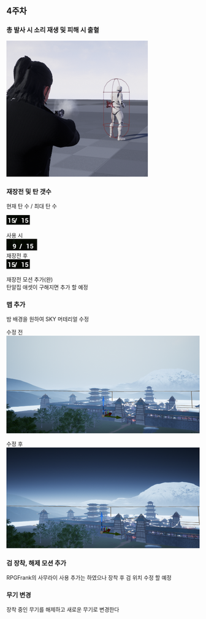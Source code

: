 ## 4주차
### 총 발사 시 소리 재생 및 피해 시 출혈
![Pistol B L O O D](Image/Pistol_bLOOD.png)

### 재장전 및 탄 갯수
현재 탄 수 / 최대 탄 수

![Pistol Count](Image/PistolCount.png)   

사용 시   
![Bullet Before Reload](Image/Bullet_BeforeReload.png)   
재장전 후  
![Pistol Count](Image/PistolCount.png) 

재장전 모션 추가(완)  
탄알집 애셋이 구해지면 추가 할 예정

### 맵 추가
밤 배경을 원하여 SKY 머테리얼 수정

수정 전    
![Map Before](Image/Map_Before.png)  
 
수정 후   
![Map](Image/Map.png)

### 검 장착, 해제 모션 추가
RPGFrank의 사무라이 사용
추가는 하였으나 장착 후 검 위치 수정 할 예정

### 무기 변경
장착 중인 무기를 해제하고 새로운 무기로 변경한다

